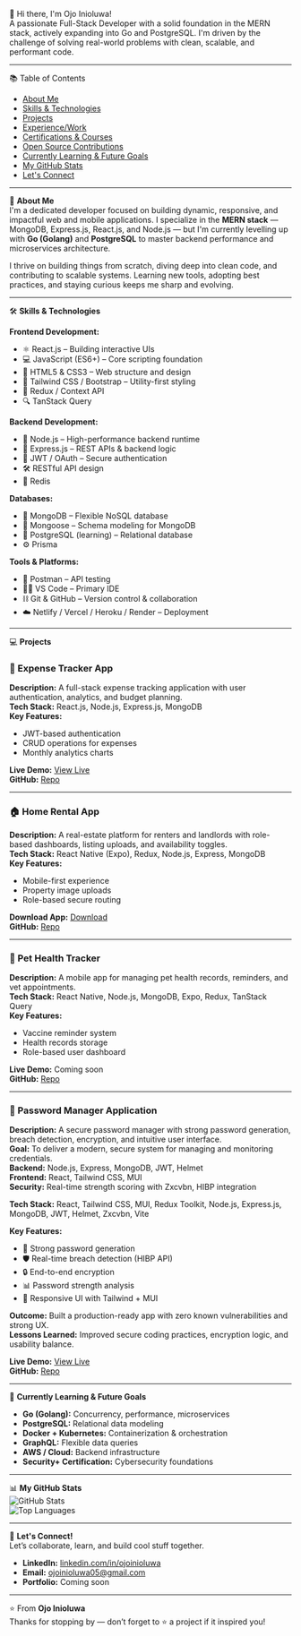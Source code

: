 👋 Hi there, I'm Ojo Inioluwa!  
A passionate Full-Stack Developer with a solid foundation in the MERN stack, actively expanding into Go and PostgreSQL. I'm driven by the challenge of solving real-world problems with clean, scalable, and performant code.

---

📚 Table of Contents

- [About Me](#about-me)  
- [Skills & Technologies](#skills--technologies)  
- [Projects](#projects)  
- [Experience/Work](#experiencework)  
- [Certifications & Courses](#certifications--courses)  
- [Open Source Contributions](#open-source-contributions)  
- [Currently Learning & Future Goals](#currently-learning--future-goals)  
- [My GitHub Stats](#my-github-stats)  
- [Let's Connect](#lets-connect)

---

🚀 **About Me**  
I'm a dedicated developer focused on building dynamic, responsive, and impactful web and mobile applications. I specialize in the **MERN stack** — MongoDB, Express.js, React.js, and Node.js — but I'm currently levelling up with **Go (Golang)** and **PostgreSQL** to master backend performance and microservices architecture.

I thrive on building things from scratch, diving deep into clean code, and contributing to scalable systems. Learning new tools, adopting best practices, and staying curious keeps me sharp and evolving.

---

🛠️ **Skills & Technologies**

**Frontend Development:**
- ⚛️ React.js – Building interactive UIs  
- 💻 JavaScript (ES6+) – Core scripting foundation  
- 🎨 HTML5 & CSS3 – Web structure and design  
- 🧩 Tailwind CSS / Bootstrap – Utility-first styling  
- 🔄 Redux / Context API  
- 🔍 TanStack Query  

**Backend Development:**
- 🚀 Node.js – High-performance backend runtime  
- 🔧 Express.js – REST APIs & backend logic  
- 🔐 JWT / OAuth – Secure authentication  
- 🛠 RESTful API design  
- 🧠 Redis  

**Databases:**
- 🍃 MongoDB – Flexible NoSQL database  
- 🔗 Mongoose – Schema modeling for MongoDB  
- 🐘 PostgreSQL (learning) – Relational database  
- ⚙️ Prisma  

**Tools & Platforms:**
- 🧪 Postman – API testing  
- 🧑‍💻 VS Code – Primary IDE  
- ⛓ Git & GitHub – Version control & collaboration  
- ☁️ Netlify / Vercel / Heroku / Render – Deployment  

---

💻 **Projects**

### 🧾 Expense Tracker App  
**Description:** A full-stack expense tracking application with user authentication, analytics, and budget planning.  
**Tech Stack:** React.js, Node.js, Express.js, MongoDB  
**Key Features:**
- JWT-based authentication  
- CRUD operations for expenses  
- Monthly analytics charts  

**Live Demo:** [View Live](https://expense-tracking-application-frontend.onrender.com)  
**GitHub:** [Repo](https://github.com/Ojoinioluwa/Expense-tracking-application)

---

### 🏠 Home Rental App  
**Description:** A real-estate platform for renters and landlords with role-based dashboards, listing uploads, and availability toggles.  
**Tech Stack:** React Native (Expo), Redux, Node.js, Express, MongoDB  
**Key Features:**
- Mobile-first experience  
- Property image uploads  
- Role-based secure routing  

**Download App:** [Download](https://expo.dev/accounts/ojay_05/projects/rentals/builds/d3a15880-15c9-4bac-9023-a7c486a1aba4)  
**GitHub:** [Repo](https://github.com/Ojoinioluwa/rentals)

---

### 🐶 Pet Health Tracker  
**Description:** A mobile app for managing pet health records, reminders, and vet appointments.  
**Tech Stack:** React Native, Node.js, MongoDB, Expo, Redux, TanStack Query  
**Key Features:**
- Vaccine reminder system  
- Health records storage  
- Role-based user dashboard  

**Live Demo:** Coming soon  
**GitHub:** [Repo](https://github.com/Ojoinioluwa/pet-health-tracker)

---

### 🔐 Password Manager Application  
**Description:** A secure password manager with strong password generation, breach detection, encryption, and intuitive user interface.  
**Goal:** To deliver a modern, secure system for managing and monitoring credentials.  
**Backend:** Node.js, Express, MongoDB, JWT, Helmet  
**Frontend:** React, Tailwind CSS, MUI  
**Security:** Real-time strength scoring with Zxcvbn, HIBP integration  

**Tech Stack:** React, Tailwind CSS, MUI, Redux Toolkit, Node.js, Express.js, MongoDB, JWT, Helmet, Zxcvbn, Vite  

**Key Features:**
- 🔑 Strong password generation  
- 🛡️ Real-time breach detection (HIBP API)  
- 🔒 End-to-end encryption  
- 📊 Password strength analysis  
- 🧭 Responsive UI with Tailwind + MUI  

**Outcome:** Built a production-ready app with zero known vulnerabilities and strong UX.  
**Lessons Learned:** Improved secure coding practices, encryption logic, and usability balance.

**Live Demo:** [View Live](https://password-manager-frontend-mzof.onrender.com)  
**GitHub:** [Repo](https://github.com/Ojoinioluwa/Password-manager)

---

🌱 **Currently Learning & Future Goals**
- **Go (Golang):** Concurrency, performance, microservices  
- **PostgreSQL:** Relational data modeling  
- **Docker + Kubernetes:** Containerization & orchestration  
- **GraphQL:** Flexible data queries  
- **AWS / Cloud:** Backend infrastructure  
- **Security+ Certification:** Cybersecurity foundations  

---

📊 **My GitHub Stats**  
![GitHub Stats](https://github-readme-stats.vercel.app/api?username=Ojoinioluwa&show_icons=true&theme=radical)  
![Top Languages](https://github-readme-stats.vercel.app/api/top-langs/?username=Ojoinioluwa&layout=compact&theme=radical)

---

🔗 **Let's Connect!**  
Let’s collaborate, learn, and build cool stuff together.

- **LinkedIn:** [linkedin.com/in/ojoinioluwa](https://www.linkedin.com/in/ojoinioluwa)  
- **Email:** [ojoinioluwa05@gmail.com](mailto:ojoinioluwa05@gmail.com)  
- **Portfolio:** Coming soon

---

⭐️ From **Ojo Inioluwa**  
Thanks for stopping by — don’t forget to ⭐️ a project if it inspired you!

